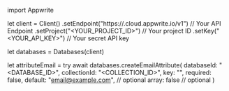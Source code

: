 import Appwrite

let client = Client()
    .setEndpoint("https://<REGION>.cloud.appwrite.io/v1") // Your API Endpoint
    .setProject("<YOUR_PROJECT_ID>") // Your project ID
    .setKey("<YOUR_API_KEY>") // Your secret API key

let databases = Databases(client)

let attributeEmail = try await databases.createEmailAttribute(
    databaseId: "<DATABASE_ID>",
    collectionId: "<COLLECTION_ID>",
    key: "",
    required: false,
    default: "email@example.com", // optional
    array: false // optional
)


